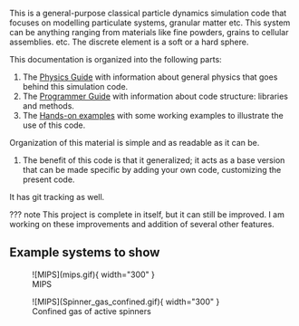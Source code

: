 
This is a general-purpose classical particle dynamics simulation code that focuses on modelling particulate systems, granular matter etc. This system can be anything ranging from materials like fine powders, grains to cellular assemblies. etc. The discrete element is a soft or a hard sphere.

This documentation is organized into the following parts:

1. The [Physics Guide](General_Physics/Overview.md) with information about general physics that goes behind this simulation code.
2. The [Programmer Guide](Programmer_Guide/Overview.md) with information about code structure: libraries and methods.
3. The [Hands-on examples](Putting_together/Overview.md) with some working examples to illustrate the use of this code.

Organization of this material is simple and as readable as it can be.


1. The benefit of this code is that it generalized; it acts as a base version that can be made specific by adding
   your own code, customizing the present code.


It has git tracking as well.


??? note
    This project is complete in itself, but it can still be improved. I am working on these improvements and addition
    of several other features.


## Example systems to show


<figure markdown="span">
  ![MIPS](mips.gif){ width="300" }
  <figcaption>MIPS</figcaption>
</figure>


<figure markdown="span">
  ![MIPS](Spinner_gas_confined.gif){ width="300" }
  <figcaption>Confined gas of active spinners</figcaption>
</figure>

